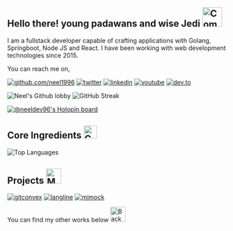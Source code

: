 ## Hello there! young padawans and wise Jedi <img src="https://raw.githubusercontent.com/Tarikul-Islam-Anik/Animated-Fluent-Emojis/master/Emojis/Travel%20and%20places/Comet.png" alt="Comet" width="45" height="45" />

I am a fullstack developer capable of crafting applications with Golang, Springboot, Node JS and React. I have been working with web development technologies since 2015. 

You can reach me on,

[![github.com/neel1996](https://img.shields.io/badge/GitHub-100000?style=for-the-badge&logo=github&logoColor=white)](https://github.com/neel1996)
[![twitter](https://img.shields.io/badge/Twitter-1DA1F2?style=for-the-badge&logo=twitter&logoColor=white
)](https://twitter.com/neeldev96)
[![linkedin](https://img.shields.io/badge/Linkedin-0077b5?style=for-the-badge&logo=linkedin&logoColor=white
)](https://www.linkedin.com/in/neeldev96/)
[![youtube](https://img.shields.io/badge/YouTube-FF0000?style=for-the-badge&logo=youtube&logoColor=white)](https://www.youtube.com/user/itassistors)
[![dev.to](https://img.shields.io/badge/dev.to-0A0A0A?style=for-the-badge&logo=dev.to&logoColor=white
)](https://dev.to/neeldev96)

![Neel's Github lobby](https://github-readme-stats-git-master.neel1996.vercel.app/api?username=neel1996&count_private=true&show_icons=true&theme=onedark&hide_border=true)
![GitHub Streak](https://streak-stats.demolab.com?user=neel1996&theme=onedark&hide_border=true)

[![@neeldev96's Holopin board](https://holopin.me/neeldev96)](https://holopin.io/@neeldev96)

## Core Ingredients <img src="https://raw.githubusercontent.com/Tarikul-Islam-Anik/Animated-Fluent-Emojis/master/Emojis/Travel%20and%20places/Compass.png" alt="Compass" width="30" height="30" />
![Top Languages](https://github-readme-stats-git-master-neel1996.vercel.app/api/top-langs/?username=neel1996&hide=html,css,c,c%2B%2B&layout=compact&theme=onedark&hide_border=true)

## Projects <img src="https://raw.githubusercontent.com/Tarikul-Islam-Anik/Animated-Fluent-Emojis/master/Emojis/People%20with%20professions/Man%20Technologist%20Light%20Skin%20Tone.png" alt="Man Technologist Light Skin Tone" width="35" height="35" /> 

[![gitconvex](https://github-readme-stats-git-master.neel1996.vercel.app/api/pin/?username=neel1996&repo=gitconvex&theme=onedark)](https://github.com/neel1996/gitconvex)
[![langline](https://github-readme-stats-git-master.neel1996.vercel.app/api/pin/?username=neel1996&repo=langline&theme=onedark)](https://github.com/neel1996/langline)
[![mimock](https://github-readme-stats-git-master.neel1996.vercel.app/api/pin/?username=arbindo&repo=mimock&theme=onedark)](https://github.com/arbindo/mimock)


You can find my other works below <img src="https://raw.githubusercontent.com/Tarikul-Islam-Anik/Animated-Fluent-Emojis/master/Emojis/Hand%20gestures/Backhand%20Index%20Pointing%20Down%20Medium-Light%20Skin%20Tone.png" alt="Backhand Index Pointing Down Medium-Light Skin Tone" width="35" height="35" />
